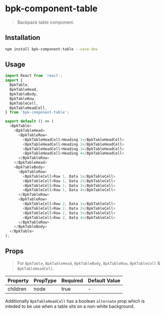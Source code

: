 # bpk-component-table

> Backpack table component.

## Installation

```sh
npm install bpk-component-table --save-dev
```

## Usage

```js
import React from 'react';
import {
  BpkTable,
  BpkTableHead,
  BpkTableBody,
  BpkTableRow,
  BpkTableCell,
  BpkTableHeadCell,
} from 'bpk-component-table';

export default () => (
  <BpkTable>
    <BpkTableHead>
      <BpkTableRow>
        <BpkTableHeadCell>Heading 1</BpkTableHeadCell>
        <BpkTableHeadCell>Heading 2</BpkTableHeadCell>
        <BpkTableHeadCell>Heading 3</BpkTableHeadCell>
        <BpkTableHeadCell>Heading 4</BpkTableHeadCell>
      </BpkTableRow>
    </BpkTableHead>
    <BpkTableBody>
      <BpkTableRow>
        <BpkTableCell>Row 1, Data 1</BpkTableCell>
        <BpkTableCell>Row 1, Data 2</BpkTableCell>
        <BpkTableCell>Row 1, Data 3</BpkTableCell>
        <BpkTableCell>Row 1, Data 4</BpkTableCell>
      </BpkTableRow>
      <BpkTableRow>
        <BpkTableCell>Row 2, Data 1</BpkTableCell>
        <BpkTableCell>Row 2, Data 2</BpkTableCell>
        <BpkTableCell>Row 2, Data 3</BpkTableCell>
        <BpkTableCell>Row 2, Data 4</BpkTableCell>
      </BpkTableRow>
    </BpkTableBody>
  </BpkTable>
);
```

## Props

> For `BpkTable`, `BpkTableHead`, `BpkTableBody`, `BpkTableRow`, `BpkTableCell` & `BpkTableHeadCell`.

| Property | PropType | Required | Default Value |
| -------- | -------- | -------- | ------------- |
| children | node     | true     | -             |

Additionally `BpkTableHeadCell` has a boolean `alternate` prop which is inteded to be use when a table sits on a non-white background.
